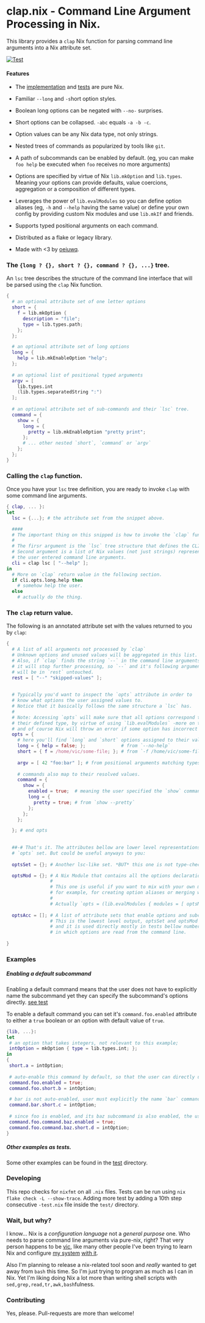 # clap.nix - Command Line Argument Processing in Nix.

This library provides a `clap` Nix function for parsing command line arguments into a Nix attribute set.

[![Test](https://github.com/vic/clap-nix/actions/workflows/test.yml/badge.svg)](https://github.com/vic/clap-nix/actions/workflows/test.yml)

#### Features

- The [implementation](lib/default.nix) and [tests](test) are pure Nix.

- Familiar `--long` and `-s`hort option styles.

- Boolean long options can be negated with `--no-` surprises.

- Short options can be collapsed. `-abc` equals `-a -b -c`.

- Option values can be any Nix data type, not only strings.

- Nested trees of commands as popularized by tools like `git`.

- A path of subcommands can be enabled by default.
  (eg, you can make `foo help` be executed when `foo` receives no more arguments)

- Options are specified by virtue of Nix `lib.mkOption` and `lib.types`. 
  Meaning your options can provide defaults, value 
  coercions, aggregation or a composition of different types.

- Leverages the power of `lib.evalModules` so you can define
  option aliases (eg, `-h` and `--help` having the same value)
  or define your own config by providing custom Nix modules and
  use `lib.mkIf` and friends.
  
- Supports typed positional arguments on each command.

- Distributed as a flake or legacy library.

- Made with <3 by [oeiuwq](https://twitter.com/oeiuwq).


### The `{long ? {}, short ? {}, command ? {}, ...}` tree.

An `lsc` tree describes the structure of the command line interface
that will be parsed using the `clap` Nix function.

``` nix
{
  # an optional attribute set of one letter options
  short = {
    f = lib.mkOption {
      description = "file";
      type = lib.types.path;
    };
  };

  # an optional attribute set of long options
  long = {
    help = lib.mkEnableOption "help";
  };
  
  # an optional list of positional typed arguments
  argv = [
    lib.types.int
    (lib.types.separatedString ":")
  ];
  
  # an optional attribute set of sub-commands and their `lsc` tree.
  command = {
    show = {
      long = {
        pretty = lib.mkEnableOption "pretty print";
      };
      # ... other nested `short`, `command` or `argv`
    };
  };
}
```


### Calling the `clap` function.

Once you have your `lsc` tree definition, you are ready to invoke `clap` with some
command line arguments.

``` nix
{ clap, ... }:
let
  lsc = {...}; # the attribute set from the snippet above.

  ####
  # The important thing on this snipped is how to invoke the `clap` function:
  # 
  # The firsr argument is the `lsc` tree structure that defines the CLI design.
  # Second argument is a list of Nix values (not just strings) representing 
  # the user entered command line arguments.
  cli = clap lsc [ "--help" ];
in
  # More on `clap` return value in the following section.
  if cli.opts.long.help then
    # somehow help the user.
  else
    # actually do the thing.
```


### The `clap` return value.

The following is an annotated attribute set with the values returned to you by `clap`:

``` nix
{
  # A list of all arguments not processed by `clap`
  # Unknown options and unused values will be aggregated in this list.
  # Also, if `clap` finds the string `--` in the command line arguments,
  # it will stop further processing, so `--` and it's following arguments
  # will be in `rest` untouched.
  rest = [ "--" "skipped-values" ];
  
  
  # Typically you'd want to inspect the `opts` attribute in order to
  # know what options the user assigned values to. 
  # Notice that it basically follows the same structure a `lsc` has. 
  #
  # Note: Accessing `opts` will make sure that all options correspond to
  # their defined type, by virtue of using `lib.evalModules` -more on this later-,
  # and of course Nix will throw an error if some option has incorrect value type.
  opts = {
    # here you'll find `long` and `short` options assigned to their values.
    long = { help = false; };             # from `--no-help`
    short = { f = /home/vic/some-file; }; # from `-f /home/vic/some-file`
    
    argv = [ 42 "foo:bar" ]; # from positional arguments matching types
    
    # commands also map to their resolved values.
    command = {
      show = {
        enabled = true;  # meaning the user specified the `show` command.
        long = {
          pretty = true; # from `show --pretty` 
        };
      };
    };

  }; # end opts
  
  
  ##-# That's it. The attributes bellow are lower level representations of the
  # `opts` set. But could be useful anyways to you:
  
  optsSet = {}; # Another lsc-like set. *BUT* this one is not type-checked at all.

  optsMod = {}; # A Nix Module that contains all the options declarations and definitions.
                #
                # This one is useful if you want to mix with your own modules using `lib.evalModules`
                # for example, for creating option aliases or merging with other conditions.
                #
                # Actually `opts = (lib.evalModules { modules = [ optsMod ]; }).config`.
                
  optsAcc = []; # A list of attribute sets that enable options and subcommands as they are seen.
                # This is the lowest level output, optsSet and optsMod are a by-product of it
                # and it is used directly mostly in tests bellow number 100 to assert the order
                # in which options are read from the command line.
  
}
```


### Examples

##### Enabling a default subcommand

  Enabling a default command means that the user does not have to explicitly name the subcommand yet they
  can specify the subcommand's options directly. [see test](test/150-can-take-an-option-of-default-enabled-command-test.nix)

  To enable a default command you can set it's `command.foo.enabled` attribute to either a `true` boolean
  or an option with default value of `true`.
  
 ``` nix
{lib, ...}:
let 
  # an option that takes integers, not relevant to this example;
  intOption = mkOption { type = lib.types.int; };
in
{
  short.a = intOption;
  
  # auto-enable this command by default, so that the user can directly use `-b` without naming `foo`
  command.foo.enabled = true;
  command.foo.short.b = intOption;

  # bar is not auto-enabled, user must explicitly the name `bar` command before setting `-c`.
  command.bar.short.c = intOption;
  
  # since foo is enabled, and its baz subcommand is also enabled, the user could simply provide `-d` directly.
  command.foo.command.baz.enabled = true;
  command.foo.command.baz.short.d = intOption;
} 
 ```

 
##### Other examples as tests.

Some other examples can be found in the [test](test/) directory.

### Developing

This repo checks for `nixfmt` on all `.nix` files.
Tests can be run using `nix flake check -L --show-trace`. 
Adding more test by adding a 10th step consecutive `-test.nix` file inside the `test/` directory.


### Wait, but why?

I know... Nix is a *configuration language* not a _general purpose_ one. Who needs to parse command line arguments via pure-nix, right? That very person happens to be [vic](https://twitter.com/oeiuwq), like many other people I've been trying to learn Nix and configure [my system](https://github.com/vic/vix) [with it](https://github.com/vic/mk-darwin-system).

Also I'm planning to release a nix-related tool soon and *really* wanted to get away from `bash` this time. So I'm just trying to program as much as I can in Nix. Yet I'm liking doing Nix a lot more than writing shell scripts with `sed,grep,read,tr,awk,bash`fulness.

### Contributing

Yes, please. Pull-requests are more than welcome!
